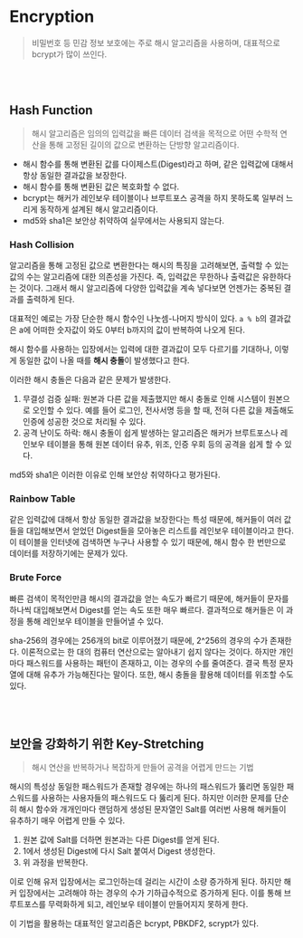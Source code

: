 # Encryption

> 비밀번호 등 민감 정보 보호에는 주로 해시 알고리즘을 사용하며, 대표적으로 bcrypt가 많이 쓰인다.  

<br/><br/>

## Hash Function

> 해시 알고리즘은 임의의 입력값을 빠른 데이터 검색을 목적으로 어떤 수학적 연산을 통해 고정된 길이의 값으로 변환하는 단방향 알고리즘이다.

* 해시 함수를 통해 변환된 값를 다이제스트(Digest)라고 하며, 같은 입력값에 대해서 항상 동일한 결과값을 보장한다.
* 해시 함수를 통해 변환된 값은 복호화할 수 없다.
* bcrypt는 해커가 레인보우 테이블이나 브루트포스 공격을 하지 못하도록 일부러 느리게 동작하게 설계된 해시 알고리즘이다.
* md5와 sha1은 보안상 취약하여 실무에서는 사용되지 않는다.

### Hash Collision

알고리즘을 통해 고정된 값으로 변환한다는 해시의 특징을 고려해보면, 출력할 수 있는 값의 수는 알고리즘에 대한 의존성을 가진다. 즉, 입력값은 무한하나 출력값은 유한하다는 것이다. 그래서 해시 알고리즘에 다양한 입력값을 계속 넣다보면 언젠가는 중복된 결과를 출력하게 된다.

대표적인 예로는 가장 단순한 해시 함수인 나눗셈-나머지 방식이 있다.
`a % b`의 결과값은 a에 어떠한 숫자값이 와도 0부터 b까지의 값이 반복하여 나오게 된다.

해시 함수를 사용하는 입장에서는 입력에 대한 결과값이 모두 다르기를 기대하나, 이렇게 동일한 값이 나올 때를 **해시 충돌**이 발생했다고 한다.

이러한 해시 충돌은 다음과 같은 문제가 발생한다.

1. 무결성 검증 실패: 원본과 다른 값을 제출했지만 해시 충돌로 인해 시스템이 원본으로 오인할 수 있다. 예를 들어 로그인, 전사서명 등을 할 때, 전혀 다른 값을 제출해도 인증에 성공한 것으로 처리될 수 있다.
2. 공격 난이도 하락: 해시 충돌이 쉽게 발생하는 알고리즘은 해커가 브루트포스나 레인보우 테이블을 통해 원본 데이터 유추, 위조, 인증 우회 등의 공격을 쉽게 할 수 있다.

md5와 sha1은 이러한 이유로 인해 보안상 취약하다고 평가된다.

### Rainbow Table

같은 입력값에 대해서 항상 동일한 결과값을 보장한다는 특성 때문에, 해커들이 여러 값들을 대입해보면서 얻었던 Digest들을 모아놓은 리스트를 레인보우 테이블이라고 한다.
이 테이블을 인터넷에 검색하면 누구나 사용할 수 있기 때문에, 해시 함수 한 번만으로 데이터를 저장하기에는 문제가 있다.

### Brute Force

빠른 검색이 목적인만큼 해시의 결과값을 얻는 속도가 빠르기 때문에, 해커들이 문자를 하나씩 대입해보면서 Digest를 얻는 속도 또한 매우 빠르다. 결과적으로 해커들은 이 과정을 통해 레인보우 테이블을 만들어낼 수 있다.

sha-256의 경우에는 256개의 bit로 이루어졌기 때문에, 2^256의 경우의 수가 존재한다. 이론적으로는 한 대의 컴퓨터 연산으로는 알아내기 쉽지 않다는 것이다. 하지만 개인마다 패스워드를 사용하는 패턴이 존재하고, 이는 경우의 수를 줄여준다. 결국 특정 문자열에 대해 유추가 가능해진다는 말이다. 또한, 해시 충돌을 활용해 데이터를 위조할 수도 있다.

<br/><br/>

## 보안을 강화하기 위한 Key-Stretching

> 해시 연산을 반복하거나 복잡하게 만들어 공격을 어렵게 만드는 기법

해시의 특성상 동일한 패스워드가 존재할 경우에는 하나의 패스워드가 뚫리면 동일한 패스워드를 사용하는 사용자들의 패스워드도 다 뚫리게 된다.
하지만 이러한 문제를 단순히 해시 함수와 개개인마다 랜덤하게 생성된 문자열인 Salt를 여러번 사용해 해커들이 유추하기 매우 어렵게 만들 수 있다.

1. 원본 값에 Salt를 더하면 원본과는 다른 Digest를 얻게 된다.
2. 1에서 생성된 Digest에 다시 Salt 붙여서 Digest 생성한다.
3. 위 과정을 반복한다.

이로 인해 유저 입장에서는 로그인하는데 걸리는 시간이 소량 증가하게 된다. 하지만 해커 입장에서는 고려해야 하는 경우의 수가 기하급수적으로 증가하게 된다. 이를 통해 브루트포스를 무력화하게 되고, 레인보우 테이블이 만들어지지 못하게 한다.

이 기법을 활용하는 대표적인 알고리즘은 bcrypt, PBKDF2, scrypt가 있다.
